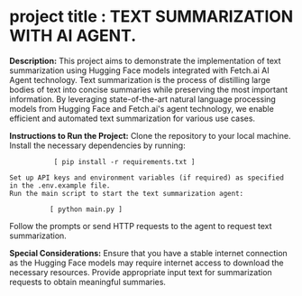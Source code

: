 # project title : TEXT SUMMARIZATION WITH AI AGENT.
**Description:**
    This project aims to demonstrate the implementation of text summarization using Hugging Face models integrated with Fetch.ai AI Agent technology. Text summarization is the process of distilling large bodies of text into concise summaries while preserving the most important information. By leveraging state-of-the-art natural language processing models from Hugging Face and Fetch.ai's agent technology, we enable efficient and automated text summarization for various use cases.


**Instructions to Run the Project:**
    Clone the repository to your local machine.
    Install the necessary dependencies by running:
    
               [ pip install -r requirements.txt ]
               
    Set up API keys and environment variables (if required) as specified in the .env.example file.
    Run the main script to start the text summarization agent:
    
              [ python main.py ]
              
   Follow the prompts or send HTTP requests to the agent to request text summarization.


**Special Considerations:**
   Ensure that you have a stable internet connection as the Hugging Face models may require internet access to download the necessary resources.
   Provide appropriate input text for summarization requests to obtain meaningful summaries.

